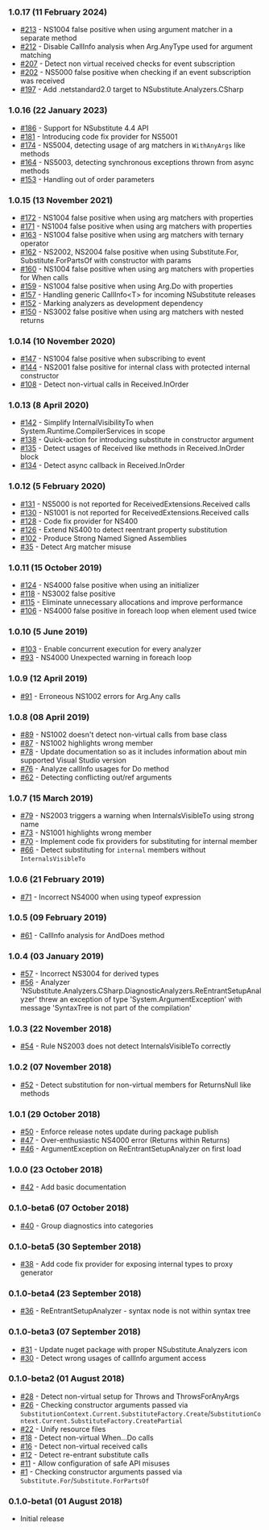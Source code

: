 ### 1.0.17 (11 February 2024)
- [#213](https://github.com/nsubstitute/NSubstitute.Analyzers/issues/213) - NS1004 false positive when using argument matcher in a separate method
- [#212](https://github.com/nsubstitute/NSubstitute.Analyzers/issues/212) - Disable CallInfo analysis when Arg.AnyType used for argument matching
- [#207](https://github.com/nsubstitute/NSubstitute.Analyzers/issues/207) - Detect non virtual received checks for event subscription
- [#202](https://github.com/nsubstitute/NSubstitute.Analyzers/issues/202) - NS5000 false positive when checking if an event subscription was received
- [#197](https://github.com/nsubstitute/NSubstitute.Analyzers/issues/197) - Add .netstandard2.0 target to NSubstitute.Analyzers.CSharp

### 1.0.16 (22 January 2023)

- [#186](https://github.com/nsubstitute/NSubstitute.Analyzers/issues/186) - Support for NSubstitute 4.4 API
- [#181](https://github.com/nsubstitute/NSubstitute.Analyzers/issues/181) - Introducing code fix provider for NS5001
- [#174](https://github.com/nsubstitute/NSubstitute.Analyzers/issues/174) - NS5004, detecting usage of arg matchers in `WithAnyArgs` like methods
- [#164](https://github.com/nsubstitute/NSubstitute.Analyzers/issues/164) - NS5003, detecting synchronous exceptions thrown from async methods
- [#153](https://github.com/nsubstitute/NSubstitute.Analyzers/issues/153) - Handling out of order parameters

### 1.0.15 (13 November 2021)

- [#172](https://github.com/nsubstitute/NSubstitute.Analyzers/issues/172) - NS1004 false positive when using arg matchers with properties
- [#171](https://github.com/nsubstitute/NSubstitute.Analyzers/issues/171) - NS1004 false positive when using arg matchers with properties
- [#163](https://github.com/nsubstitute/NSubstitute.Analyzers/issues/163) - NS1004 false positive when using arg matchers with ternary operator
- [#162](https://github.com/nsubstitute/NSubstitute.Analyzers/issues/162) - NS2002, NS2004 false positive when using Substitute.For, Substitute.ForPartsOf with constructor with params
- [#160](https://github.com/nsubstitute/NSubstitute.Analyzers/issues/160) - NS1004 false positive when using arg matchers with properties for When calls
- [#159](https://github.com/nsubstitute/NSubstitute.Analyzers/issues/159) - NS1004 false positive when using Arg.Do with properties
- [#157](https://github.com/nsubstitute/NSubstitute.Analyzers/issues/157) - Handling generic CallInfo&lt;T&gt; for incoming NSubstitute releases
- [#152](https://github.com/nsubstitute/NSubstitute.Analyzers/issues/152) - Marking analyzers as development dependency
- [#150](https://github.com/nsubstitute/NSubstitute.Analyzers/issues/150) - NS3002 false positive when using arg matchers with nested returns

### 1.0.14 (10 November 2020)

- [#147](https://github.com/nsubstitute/NSubstitute.Analyzers/issues/147) - NS1004 false positive when subscribing to event
- [#144](https://github.com/nsubstitute/NSubstitute.Analyzers/issues/144) - NS2001 false positive for internal class with protected internal constructor
- [#108](https://github.com/nsubstitute/NSubstitute.Analyzers/issues/108) - Detect non-virtual calls in Received.InOrder

### 1.0.13 (8 April 2020)

- [#142](https://github.com/nsubstitute/NSubstitute.Analyzers/issues/142) - Simplify InternalVisibilityTo when System.Runtime.CompilerServices in scope
- [#138](https://github.com/nsubstitute/NSubstitute.Analyzers/issues/138) - Quick-action for introducing substitute in constructor argument
- [#135](https://github.com/nsubstitute/NSubstitute.Analyzers/issues/135) - Detect usages of Received like methods in Received.InOrder block
- [#134](https://github.com/nsubstitute/NSubstitute.Analyzers/issues/134) - Detect async callback in Received.InOrder

### 1.0.12 (5 February 2020)

- [#131](https://github.com/nsubstitute/NSubstitute.Analyzers/issues/131) - NS5000 is not reported for ReceivedExtensions.Received calls 
- [#130](https://github.com/nsubstitute/NSubstitute.Analyzers/issues/130) - NS1001 is not reported for ReceivedExtensions.Received calls 
- [#128](https://github.com/nsubstitute/NSubstitute.Analyzers/issues/128) - Code fix provider for NS400 
- [#126](https://github.com/nsubstitute/NSubstitute.Analyzers/issues/126) - Extend NS400 to detect reentrant property substitution 
- [#102](https://github.com/nsubstitute/NSubstitute.Analyzers/issues/102) - Produce Strong Named Signed Assemblies  
- [#35](https://github.com/nsubstitute/NSubstitute.Analyzers/issues/35) - Detect Arg matcher misuse 

### 1.0.11 (15 October 2019)

- [#124](https://github.com/nsubstitute/NSubstitute.Analyzers/issues/124) - NS4000 false positive when using an initializer
- [#118](https://github.com/nsubstitute/NSubstitute.Analyzers/issues/118) - NS3002 false positive
- [#115](https://github.com/nsubstitute/NSubstitute.Analyzers/issues/115) - Eliminate unnecessary allocations and improve performance
- [#106](https://github.com/nsubstitute/NSubstitute.Analyzers/issues/106) - NS4000 false positive in foreach loop when element used twice

### 1.0.10 (5 June 2019)

 - [#103](https://github.com/nsubstitute/NSubstitute.Analyzers/issues/103) - Enable concurrent execution for every analyzer
 - [#93](https://github.com/nsubstitute/NSubstitute.Analyzers/issues/93) - NS4000 Unexpected warning in foreach loop
 
### 1.0.9 (12 April 2019)

 - [#91](https://github.com/nsubstitute/NSubstitute.Analyzers/issues/91) - Erroneous NS1002 errors for Arg.Any calls

### 1.0.8 (08 April 2019)

 - [#89](https://github.com/nsubstitute/NSubstitute.Analyzers/issues/89) - NS1002 doesn't detect non-virtual calls from base class
 - [#87](https://github.com/nsubstitute/NSubstitute.Analyzers/issues/87) - NS1002 highlights wrong member
 - [#78](https://github.com/nsubstitute/NSubstitute.Analyzers/issues/78) - Update documentation so as it includes information about min supported Visual Studio version
 - [#76](https://github.com/nsubstitute/NSubstitute.Analyzers/issues/76) - Analyze callInfo usages for Do method
 - [#62](https://github.com/nsubstitute/NSubstitute.Analyzers/issues/62) - Detecting conflicting out/ref arguments

### 1.0.7 (15 March 2019)

 - [#79](https://github.com/nsubstitute/NSubstitute.Analyzers/issues/79) - NS2003 triggers a warning when InternalsVisibleTo using strong name
 - [#73](https://github.com/nsubstitute/NSubstitute.Analyzers/issues/73) - NS1001 highlights wrong member
 - [#70](https://github.com/nsubstitute/NSubstitute.Analyzers/issues/70) - Implement code fix providers for substituting for internal member
 - [#66](https://github.com/nsubstitute/NSubstitute.Analyzers/issues/66) - Detect substituting for `internal` members without `InternalsVisibleTo`

### 1.0.6 (21 February 2019)

 - [#71](https://github.com/nsubstitute/NSubstitute.Analyzers/issues/71) - Incorrect NS4000 when using typeof expression

### 1.0.5 (09 February 2019)

 - [#61](https://github.com/nsubstitute/NSubstitute.Analyzers/issues/61) - CallInfo analysis for AndDoes method

### 1.0.4 (03 January 2019)

 - [#57](https://github.com/nsubstitute/NSubstitute.Analyzers/issues/57) - Incorrect NS3004 for derived types
 - [#56](https://github.com/nsubstitute/NSubstitute.Analyzers/issues/56) - Analyzer 'NSubstitute.Analyzers.CSharp.DiagnosticAnalyzers.ReEntrantSetupAnalyzer' threw an exception of type 'System.ArgumentException' with message 'SyntaxTree is not part of the compilation'

### 1.0.3 (22 November 2018)

 - [#54](https://github.com/nsubstitute/NSubstitute.Analyzers/issues/54) - Rule NS2003 does not detect InternalsVisibleTo correctly

### 1.0.2 (07 November 2018)

 - [#52](https://github.com/nsubstitute/NSubstitute.Analyzers/issues/52) - Detect substitution for non-virtual members for ReturnsNull like methods

### 1.0.1 (29 October 2018)

 - [#50](https://github.com/nsubstitute/NSubstitute.Analyzers/issues/50) - Enforce release notes update during package publish
 - [#47](https://github.com/nsubstitute/NSubstitute.Analyzers/issues/47) - Over-enthusiastic NS4000 error (Returns within Returns)
 - [#46](https://github.com/nsubstitute/NSubstitute.Analyzers/issues/46) - ArgumentException on ReEntrantSetupAnalyzer on first load

### 1.0.0 (23 October 2018)

 - [#42](https://github.com/nsubstitute/NSubstitute.Analyzers/issues/42) - Add basic documentation

### 0.1.0-beta6 (07 October 2018)

 - [#40](https://github.com/nsubstitute/NSubstitute.Analyzers/issues/40) - Group diagnostics into categories

### 0.1.0-beta5 (30 September 2018)

 - [#38](https://github.com/nsubstitute/NSubstitute.Analyzers/issues/38) - Add code fix provider for exposing internal types to proxy generator

### 0.1.0-beta4 (23 September 2018)

 - [#36](https://github.com/nsubstitute/NSubstitute.Analyzers/issues/36) - ReEntrantSetupAnalyzer - syntax node is not within syntax tree

### 0.1.0-beta3 (07 September 2018)

 - [#31](https://github.com/nsubstitute/NSubstitute.Analyzers/issues/31) - Update nuget package with proper NSubstitute.Analyzers icon
 - [#30](https://github.com/nsubstitute/NSubstitute.Analyzers/issues/30) - Detect wrong usages of callInfo argument access

### 0.1.0-beta2 (01 August 2018)

 - [#28](https://github.com/nsubstitute/NSubstitute.Analyzers/issues/28) - Detect non-virtual setup for Throws and ThrowsForAnyArgs
 - [#26](https://github.com/nsubstitute/NSubstitute.Analyzers/issues/26) - Checking constructor arguments passed via `SubstitutionContext.Current.SubstituteFactory.Create`/`SubstitutionContext.Current.SubstituteFactory.CreatePartial`
 - [#22](https://github.com/nsubstitute/NSubstitute.Analyzers/issues/22) - Unify resource files
 - [#18](https://github.com/nsubstitute/NSubstitute.Analyzers/issues/18) - Detect non-virtual When...Do calls
 - [#16](https://github.com/nsubstitute/NSubstitute.Analyzers/issues/16) - Detect non-virtual received calls
 - [#12](https://github.com/nsubstitute/NSubstitute.Analyzers/issues/12) - Detect re-entrant substitute calls
 - [#11](https://github.com/nsubstitute/NSubstitute.Analyzers/issues/11) - Allow configuration of safe API misuses
 - [#1](https://github.com/nsubstitute/NSubstitute.Analyzers/issues/1) - Checking constructor arguments passed via `Substitute.For`/`Substitute.ForPartsOf`

### 0.1.0-beta1 (01 August 2018)
 - Initial release